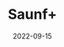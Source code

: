 ---
title: 'Saunf+'
date: '2022-09-15' 
metatag: '' 
inventory: '0' 
draft: false 
# meta description 
shortDescripton: ''
description: 'Seed'
longdescription: ''
featured: True
# product Price
price: '180.0'
# Product Short Description
shortDescription: ''
productID: '23B27EB2-1429-ED11-9968-005056B3A416'
type: 'products'
category: 'Seed' 
thumnailproduct: 'https://aminsaddiquidawakhana.eralive.net/images/products/23B27EB2-1429-ED11-9968-005056B3A4161.png' 
images:
  - image: 'images/products/23B27EB2-1429-ED11-9968-005056B3A4161.png'  
Variants:
---
